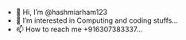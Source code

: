 - 👋 Hi, I’m @hashmiarham123
- 👀 I’m interested in Computing and coding stuffs...
- 📫 How to reach me +916307383337...

<!---
hashmiarham123/hashmiarham123 is a ✨ special ✨ repository because its `README.md` (this file) appears on your GitHub profile.
You can click the Preview link to take a look at your changes.
--->

